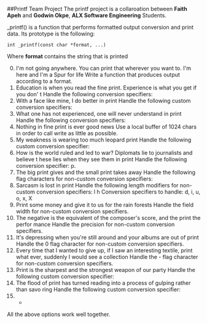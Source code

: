 ##Printf Team Project
The printf project is a collaroation between **Faith Apeh** and **Godwin Okpe**, **ALX Software Engineering** Students.

_printf() is a function that performs formatted output conversion and print data. Its prototype is the following:

	int _printf(const char *format, ...)

Where **format** contains the string that is printed


0. I'm not going anywhere. You can print that wherever you want to. I'm
here and I'm
a Spur for life
Write a function that produces output according to a format.
1. Education is when you read the fine print. Experience is what you
get if you don'
t
Handle the following conversion specifiers:
2. With a face like mine, I do better in print
Handle the following custom conversion specifiers:
3. What one has not experienced, one will never understand in print
Handle the following conversion specifiers:
4. Nothing in fine print is ever good news
Use a local buffer of 1024 chars in order to call write as little as
possible.
5. My weakness is wearing too much leopard print
Handle the following custom conversion specifier:
6. How is the world ruled and led to war? Diplomats lie to journalists
and believe t
hese lies when they see them in print
Handle the following conversion specifier: p.
7. The big print gives and the small print takes away
Handle the following flag characters for non-custom conversion
specifiers:
8. Sarcasm is lost in print
Handle the following length modifiers for non-custom conversion
specifiers:
l
h
Conversion specifiers to handle: d, i, u, o, x, X
9. Print some money and give it to us for the rain forests
Handle the field width for non-custom conversion specifiers.
10. The negative is the equivalent of the composer's score, and the
print the perfor
mance
Handle the precision for non-custom conversion specifiers.
11. It's depressing when you're still around and your albums are out of
print
Handle the 0 flag character for non-custom conversion specifiers.
12. Every time that I wanted to give up, if I saw an interesting
textile, print what
ever, suddenly I would see a collection
Handle the - flag character for non-custom conversion specifiers.
13. Print is the sharpest and the strongest weapon of our party
Handle the following custom conversion specifier:
14. The flood of print has turned reading into a process of gulping
rather than savo
ring
Handle the following custom conversion specifier:
15. *
All the above options work well together.
